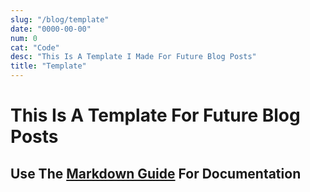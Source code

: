 ```yaml
---
slug: "/blog/template"
date: "0000-00-00"
num: 0
cat: "Code"
desc: "This Is A Template I Made For Future Blog Posts"
title: "Template"
---
```


# This Is A Template For Future Blog Posts

## Use The [Markdown Guide](https://www.markdownguide.org/basic-syntax/) For Documentation

